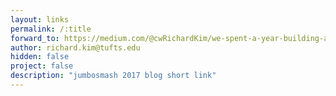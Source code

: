 ```yaml
---
layout: links
permalink: /:title
forward_to: https://medium.com/@cwRichardKim/we-spent-a-year-building-a-dating-app-that-only-lasts-one-week-e6e1a10cedb3
author: richard.kim@tufts.edu
hidden: false
project: false
description: "jumbosmash 2017 blog short link"
---
```


